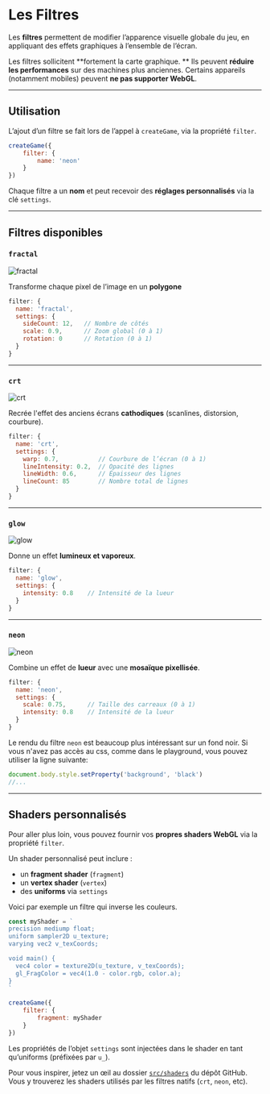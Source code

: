 <script>
import Aside from '../../../lib/ui/Doc/Aside.svelte'
import Emoji from '../../../lib/ui/Doc/Emoji.svelte'
</script>

# <Emoji src="🎨" /> Les Filtres

Les **filtres** permettent de modifier l’apparence visuelle globale du jeu, en appliquant des effets graphiques à l’ensemble de l’écran.

<Aside variant="Warning">

Les filtres sollicitent **fortement la carte graphique. ** Ils peuvent **réduire les performances** sur des machines plus anciennes. Certains appareils (notamment mobiles) peuvent **ne pas supporter WebGL**.

</Aside>

---

## <Emoji src="🧪" /> Utilisation

L’ajout d’un filtre se fait lors de l’appel à `createGame`, via la propriété `filter`.

```js
createGame({
	filter: {
		name: 'neon'
	}
})
```

Chaque filtre a un **nom** et peut recevoir des **réglages personnalisés** via la clé `settings`.

---

## <Emoji src="✨" /> Filtres disponibles

### `fractal`

![fractal](/doc/fractal.png)

Transforme chaque pixel de l’image en un **polygone**

```js
filter: {
  name: 'fractal',
  settings: {
    sideCount: 12,   // Nombre de côtés
    scale: 0.9,      // Zoom global (0 à 1)
    rotation: 0      // Rotation (0 à 1)
  }
}
```

---

### `crt`

![crt](/doc/crt.png)

Recrée l'effet des anciens écrans **cathodiques** (scanlines, distorsion, courbure).

```js
filter: {
  name: 'crt',
  settings: {
    warp: 0.7,           // Courbure de l’écran (0 à 1)
    lineIntensity: 0.2,  // Opacité des lignes
    lineWidth: 0.6,      // Épaisseur des lignes
    lineCount: 85        // Nombre total de lignes
  }
}
```

---

### `glow`

![glow](/doc/glow.png)

Donne un effet **lumineux et vaporeux**.

```js
filter: {
  name: 'glow',
  settings: {
    intensity: 0.8    // Intensité de la lueur
  }
}
```

---

### `neon`

![neon](/doc/neon.png)

Combine un effet de **lueur** avec une **mosaïque pixellisée**.

```js
filter: {
  name: 'neon',
  settings: {
    scale: 0.75,      // Taille des carreaux (0 à 1)
    intensity: 0.8    // Intensité de la lueur
  }
}
```

<Aside>

Le rendu du filtre `neon` est beaucoup plus intéressant sur un fond noir. Si vous n'avez pas accès au css, comme dans le playground, vous pouvez utiliser la ligne suivante:

```js
document.body.style.setProperty('background', 'black')
//...
```

</Aside>

---

## <Emoji src="💡" /> Shaders personnalisés

Pour aller plus loin, vous pouvez fournir vos **propres shaders WebGL** via la propriété `filter`.

Un shader personnalisé peut inclure :

- un **fragment shader** (`fragment`)
- un **vertex shader** (`vertex`)
- des **uniforms** via `settings`

Voici par exemple un filtre qui inverse les couleurs.

```js
const myShader = `
precision mediump float;
uniform sampler2D u_texture;
varying vec2 v_texCoords;

void main() {
  vec4 color = texture2D(u_texture, v_texCoords);
  gl_FragColor = vec4(1.0 - color.rgb, color.a);
}
`

createGame({
	filter: {
		fragment: myShader
	}
})
```

Les propriétés de l’objet `settings` sont injectées dans le shader en tant qu’uniforms (préfixées par `u_`).

<Aside>

Pour vous inspirer, jetez un œil au dossier [`src/shaders`](https://github.com/achtaitaipai/odyc/tree/main/src/shaders) du dépôt GitHub.  
Vous y trouverez les shaders utilisés par les filtres natifs (`crt`, `neon`, etc).

</Aside>
